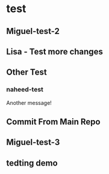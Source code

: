# test

## Miguel-test-2

## Lisa - Test more changes

## Other Test

### naheed-test

Another message!

## Commit From Main Repo

## Miguel-test-3

## tedting demo